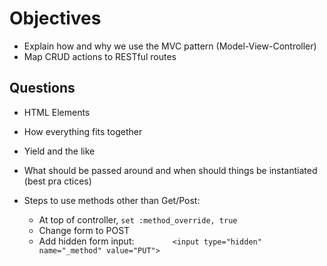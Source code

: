 # Objectives
- Explain how and why we use the MVC pattern (Model-View-Controller)
- Map CRUD actions to RESTful routes

## Questions

- HTML Elements
- How everything fits together
- Yield and the like
- What should be passed around and when should things be instantiated (best pra ctices)

- Steps to use methods other than Get/Post:
    - At top of controller, `set :method_override, true`
    - Change form to POST
    - Add hidden form input: `        <input type="hidden" name="_method" value="PUT">`
